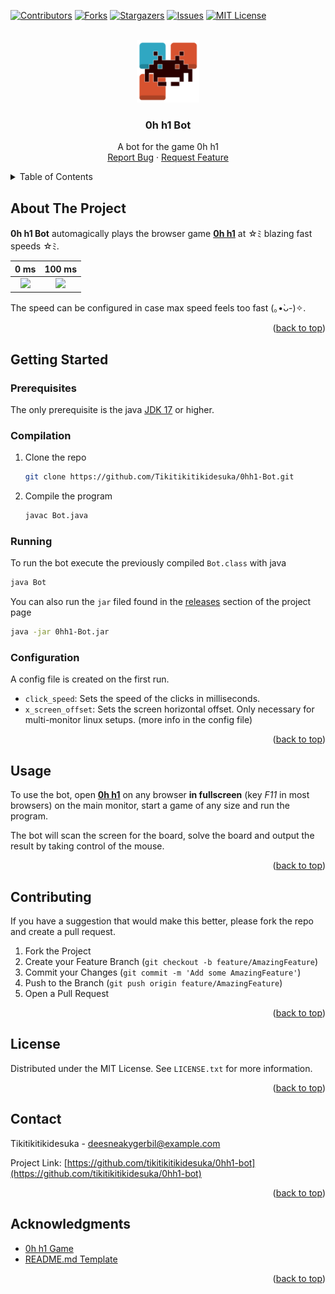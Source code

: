 <div id="top"></div>

<!-- PROJECT SHIELDS -->
[![Contributors][contributors-shield]][contributors-url]
[![Forks][forks-shield]][forks-url]
[![Stargazers][stars-shield]][stars-url]
[![Issues][issues-shield]][issues-url]
[![MIT License][license-shield]][license-url]



<!-- PROJECT LOGO -->
<br />
<div align="center">
  <a href="https://github.com/Tikitikitikidesuka/0hh1-Bot">
    <img src="docs/assets/logo.svg" alt="Logo" width="100" height="100">
  </a>

<h3 align="center">0h h1 Bot</h3>

  <p align="center">
    A bot for the game 0h h1
    <br />
    <a href="https://github.com/Tikitikitikidesuka/0hh1-Bot/issues">Report Bug</a>
    ·
    <a href="https://github.com/Tikitikitikidesuka/0hh1-Bot/issues">Request Feature</a>
  </p>
</div>



<!-- TABLE OF CONTENTS -->
<details>
  <summary>Table of Contents</summary>
  <ol>
    <li>
      <a href="#about-the-project">About The Project</a>
    </li>
    <li>
      <a href="#getting-started">Getting Started</a>
      <ul>
        <li><a href="#prerequisites">Prerequisites</a></li>
        <li><a href="#compilation">Compilation</a></li>
        <li><a href="#running">Running</a></li>
        <li><a href="#configuration">Configuration</a></li>
      </ul>
    </li>
    <li><a href="#usage">Usage</a></li>
    <li><a href="#contributing">Contributing</a></li>
    <li><a href="#license">License</a></li>
    <li><a href="#contact">Contact</a></li>
    <li><a href="#acknowledgments">Acknowledgments</a></li>
  </ol>
</details>



<!-- ABOUT THE PROJECT -->
## About The Project

**0h h1 Bot** automagically plays the browser game **[0h h1](https://0hh1.com/)** at ☆ﾐ blazing fast speeds ☆ﾐ.

|                            0 ms                            |                            100 ms                            |
|:----------------------------------------------------------:|:------------------------------------------------------------:|
| <image src="docs/assets/0msSolve.gif" width="256"></image> | <image src="docs/assets/100msSolve.gif" width="256"></image> |

The speed can be configured in case max speed feels too fast (｡•̀ᴗ-)✧.

<p align="right">(<a href="#top">back to top</a>)</p>



<!-- GETTING STARTED -->
## Getting Started

### Prerequisites

The only prerequisite is the java [JDK 17](https://www.oracle.com/java/technologies/downloads/#java17) or higher.

### Compilation

1. Clone the repo
   ```sh
   git clone https://github.com/Tikitikitikidesuka/0hh1-Bot.git
   ```
2. Compile the program
   ```sh
   javac Bot.java
   ```
   
### Running

To run the bot execute the previously compiled `Bot.class` with java
```sh
java Bot
```

You can also run the `jar` filed found in the [releases](https://github.com/Tikitikitikidesuka/0hh1-Bot/releases) section of the project page
```sh
java -jar 0hh1-Bot.jar
```

### Configuration

A config file is created on the first run.

- `click_speed`: Sets the speed of the clicks in milliseconds.
- `x_screen_offset`: Sets the screen horizontal offset. Only necessary for multi-monitor linux setups.
  (more info in the config file)

<p align="right">(<a href="#top">back to top</a>)</p>



<!-- USAGE EXAMPLES -->
## Usage

To use the bot, open **[0h h1](https://0hh1.com/)** on any browser **in fullscreen** (key _F11_ in most browsers) on the main monitor, start a game of any size and run the program.

The bot will scan the screen for the board, solve the board and output the result by taking control of the mouse.

<p align="right">(<a href="#top">back to top</a>)</p>



<!-- CONTRIBUTING -->
## Contributing

If you have a suggestion that would make this better, please fork the repo and create a pull request.

1. Fork the Project
2. Create your Feature Branch (`git checkout -b feature/AmazingFeature`)
3. Commit your Changes (`git commit -m 'Add some AmazingFeature'`)
4. Push to the Branch (`git push origin feature/AmazingFeature`)
5. Open a Pull Request

<p align="right">(<a href="#top">back to top</a>)</p>



<!-- LICENSE -->
## License

Distributed under the MIT License. See `LICENSE.txt` for more information.

<p align="right">(<a href="#top">back to top</a>)</p>



<!-- CONTACT -->
## Contact

Tikitikitikidesuka - deesneakygerbil@example.com

Project Link: [https://github.com/tikitikitikidesuka/0hh1-bot](https://github.com/tikitikitikidesuka/0hh1-bot)

<p align="right">(<a href="#top">back to top</a>)</p>



<!-- ACKNOWLEDGMENTS -->
## Acknowledgments

* [0h h1 Game](https://0hh1.com/)
* [README.md Template](https://github.com/othneildrew/Best-README-Template/blob/master/README.md)

<p align="right">(<a href="#top">back to top</a>)</p>



<!-- MARKDOWN LINKS & IMAGES -->
[contributors-shield]: https://img.shields.io/github/contributors/tikitikitikidesuka/0hh1-Bot.svg?style=for-the-badge
[contributors-url]: https://github.com/Tikitikitikidesuka/0hh1-Bot/graphs/contributors
[forks-shield]: https://img.shields.io/github/forks/tikitikitikidesuka/0hh1-Bot.svg?style=for-the-badge
[forks-url]: https://github.com/Tikitikitikidesuka/0hh1-Bot/network/members
[stars-shield]: https://img.shields.io/github/stars/tikitikitikidesuka/0hh1-Bot.svg?style=for-the-badge
[stars-url]: https://github.com/Tikitikitikidesuka/0hh1-Bot/stargazers
[issues-shield]: https://img.shields.io/github/issues/tikitikitikidesuka/0hh1-Bot.svg?style=for-the-badge
[issues-url]: https://github.com/Tikitikitikidesuka/0hh1-Bot/issues
[license-shield]: https://img.shields.io/github/license/tikitikitikidesuka/0hh1-Bot.svg?style=for-the-badge
[license-url]: https://github.com/Tikitikitikidesuka/0hh1-Bot/blob/master/LICENSE.txt
